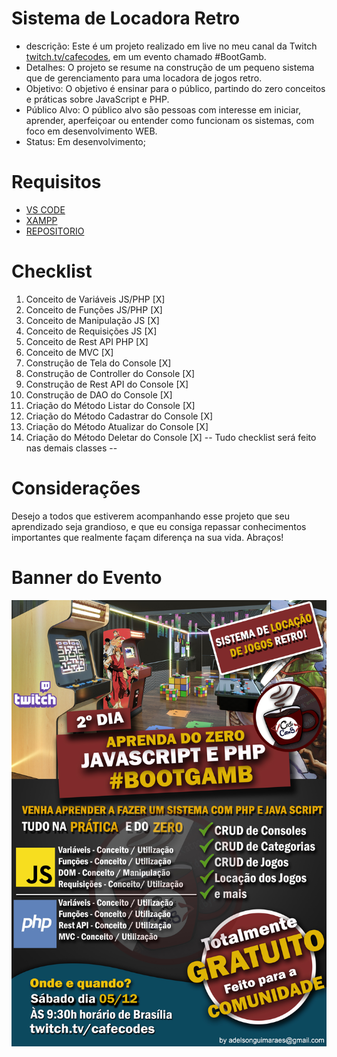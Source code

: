 # Sistema de Locadora Retro
 - descrição: Este é um projeto realizado em live no meu canal da Twitch [twitch.tv/cafecodes](https://www.twitch.tv/cafecodes), em um evento chamado #BootGamb.
 - Detalhes: O projeto se resume na construção de um pequeno sistema que de gerenciamento para uma locadora de jogos retro.
 - Objetivo: O objetivo é ensinar para o público, partindo do zero conceitos e práticas sobre JavaScript e PHP.
 - Público Alvo: O público alvo são pessoas com interesse em iniciar, aprender, aperfeiçoar ou entender como funcionam os sistemas, com foco em desenvolvimento WEB.
 - Status: Em desenvolvimento;

# Requisitos
- [VS CODE](https://code.visualstudio.com/download) 
- [XAMPP](https://www.apachefriends.org/pt_br/download.html)
- [REPOSITORIO](https://github.com/adelsonguimaraes/locadora)

# Checklist
1. Conceito de Variáveis JS/PHP [X]
2. Conceito de Funções JS/PHP [X]
3. Conceito de Manipulação JS [X]
4. Conceito de Requisições JS [X]
5. Conceito de Rest API PHP [X]
6. Conceito de MVC [X]
7. Construção de Tela do Console [X]
8. Construção de Controller do Console [X]
9. Construção de Rest API do Console [X]
10. Construção de DAO do Console [X]
11. Criação do Método Listar do Console [X]
12. Criação do Método Cadastrar do Console [X]
13. Criação do Método Atualizar do Console [X]
14. Criação do Método Deletar do Console [X]
-- Tudo checklist será feito nas demais classes --
 
# Considerações
Desejo a todos que estiverem acompanhando esse projeto que seu aprendizado seja grandioso, e que eu consiga repassar conhecimentos importantes que realmente façam diferença na sua vida. 
Abraços!

# Banner do Evento
![banner](./bootgamb.jpg)
